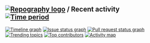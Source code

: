 ## [![Repography logo](https://images.repography.com/logo.svg)](https://repography.com) / Recent activity [![Time period](https://images.repography.com/0/clap-rs/clap/recent-activity/d751713988987e9331980363e24189ce_badge.svg)](https://repography.com)
[![Timeline graph](https://images.repography.com/0/clap-rs/clap/recent-activity/d751713988987e9331980363e24189ce_timeline.svg)](https://github.com/clap-rs/clap/commits)
[![Issue status graph](https://images.repography.com/0/clap-rs/clap/recent-activity/d751713988987e9331980363e24189ce_issues.svg)](https://github.com/clap-rs/clap/issues)
[![Pull request status graph](https://images.repography.com/0/clap-rs/clap/recent-activity/d751713988987e9331980363e24189ce_prs.svg)](https://github.com/clap-rs/clap/pulls)
[![Trending topics](https://images.repography.com/0/clap-rs/clap/recent-activity/d751713988987e9331980363e24189ce_words.svg)](https://github.com/clap-rs/clap/commits)
[![Top contributors](https://images.repography.com/0/clap-rs/clap/recent-activity/d751713988987e9331980363e24189ce_users.svg)](https://github.com/clap-rs/clap/graphs/contributors)
[![Activity map](https://images.repography.com/0/clap-rs/clap/recent-activity/d751713988987e9331980363e24189ce_map.svg)](https://github.com/clap-rs/clap/commits)
